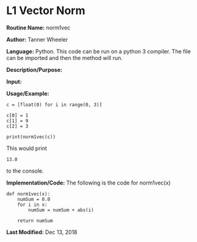 # L1 Vector Norm

**Routine Name:** norm1vec

**Author:** Tanner Wheeler

**Language:** Python. This code can be run on a python 3 compiler. The file can be imported and then the method will run.

**Description/Purpose:** 

**Input:** 

**Usage/Example:**
```
c = [float(0) for i in range(0, 3)]

c[0] = 1
c[1] = 9
c[2] = 3

print(norm1vec(c))
```
This would print
```
13.0
```
to the console.

**Implementation/Code:** The following is the code for norm1vec(x)
```
def norm1vec(x):
    numSum = 0.0
    for i in x:
        numSum = numSum + abs(i)
        
    return numSum
```

**Last Modified:** Dec 13, 2018

